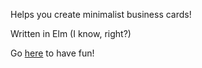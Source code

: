 Helps you create minimalist business cards!

Written in Elm (I know, right?)

Go [here](https://kbluescode.github.io/elm-business-card-creator/index.html) to have fun!

